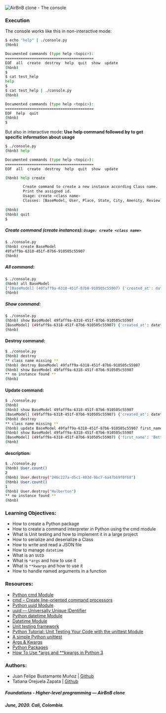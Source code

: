 ![AirBnB clone - The console](https://github.com/tatsOre/AirBnB_clone/blob/master/cover_hbnb.png)

### Execution
The console works like this in non-interactive mode:
```bash
$ echo "help" | ./console.py
(hbnb)

Documented commands (type help <topic>):
========================================
EOF  all  create  destroy  help  quit  show  update
(hbnb) 
$
$ cat test_help
help
$
$ cat test_help | ./console.py
(hbnb)

Documented commands (type help <topic>):
========================================
EOF  help  quit
(hbnb) 
$
```
But also in interactive mode: **Use help command followed by <command> to get specific information about usage**
```bash
$ ./console.py
(hbnb) help

Documented commands (type help <topic>):
========================================
EOF  all  create  destroy  help  quit  show  update

(hbnb) help create

        Create command to create a new instance according Class name.
        Print the assigned id.
        Usage: create <class name>
        Classes: [BaseModel, User, Place, State, City, Amenity, Review]
        
(hbnb) 
(hbnb) quit
$
```
##### Create command (create instances): `Usage: create <class name>`
```bash
$ ./console.py
(hbnb) create BaseModel
49faff9a-6318-451f-87b6-910505c55907
(hbnb)
```
##### All command:
```bash
$ ./console.py
(hbnb) all BaseModel
["[BaseModel] (49faff9a-6318-451f-87b6-910505c55907) {'created_at': datetime.datetime(2020, 10, 2, 3, 10, 25, 903293), 'id': '49faff9a-6318-451f-87b6-910505c55907', 'updated_at': datetime.datetime(2020, 10, 2, 3, 10, 25, 903300)}"]
(hbnb)
```
##### Show command:
```bash
$ ./console.py
(hbnb) show BaseModel 49faff9a-6318-451f-87b6-910505c55907
[BaseModel] (49faff9a-6318-451f-87b6-910505c55907) {'created_at': datetime.datetime(2020, 10, 2, 3, 10, 25, 903293), 'id': '49faff9a-6318-451f-87b6-910505c55907', 'updated_at': datetime.datetime(2020, 10, 2, 3, 10, 25, 903300)}
(hbnb)
```
#### Destroy command:
```bash
$ ./console.py
(hbnb) destroy
** class name missing **
(hbnb) destroy BaseModel 49faff9a-6318-451f-87b6-910505c55907
(hbnb) show BaseModel 49faff9a-6318-451f-87b6-910505c55907
** no instance found **
(hbnb)
```
#### Update command:
```bash
$ ./console.py
(hbnb)
(hbnb) show BaseModel 49faff9a-6318-451f-87b6-910505c55907
[BaseModel] (49faff9a-6318-451f-87b6-910505c55907) {'created_at': datetime.datetime(2020, 10, 2, 3, 10, 25, 903293), 'id': '49faff9a-6318-451f-87b6-910505c55907', 'updated_at': datetime.datetime(2020, 10, 2, 3, 10, 25, 903300)}
(hbnb) destroy
** class name missing **
(hbnb) update BaseModel 49faff9a-6318-451f-87b6-910505c55907 first_name "Betty"
(hbnb) show BaseModel 49faff9a-6318-451f-87b6-910505c55907
[BaseModel] (49faff9a-6318-451f-87b6-910505c55907) {'first_name': 'Betty', 'id': '49faff9a-6318-451f-87b6-910505c55907', 'created_at': datetime.datetime(2020, 10, 2, 3, 10, 25, 903293), 'updated_at': datetime.datetime(2020, 10, 2, 3, 11, 3, 49401)}
(hbnb)
```
#### description:
```bash
$ ./console.py
(hbnb) User.count()
2
(hbnb) User.destroy("246c227a-d5c1-403d-9bc7-6a47bb9f0f68")
(hbnb) User.count()
1
(hbnb) User.destroy("Holberton")
** no instance found **
(hbnb) 
```

### Learning Objectives:
* How to create a Python package
* How to create a command interpreter in Python using the cmd module
* What is Unit testing and how to implement it in a large project
* How to serialize and deserialize a Class
* How to write and read a JSON file
* How to manage `datetime`
* What is an `UUID`
* What is `*args` and how to use it
* What is `**kwargs` and how to use it
* How to handle named arguments in a function

### Resources:
* [Python cmd Module](https://docs.python.org/3.4/library/cmd.html)
* [cmd – Create line-oriented command processors](https://pymotw.com/2/cmd/)
* [Python uuid Module](https://docs.python.org/3.4/library/uuid.html)
* [uuid — Universally Unique IDentifier](https://realpython.com/python-random/#one-last-candidate-uuid)
* [Python datetime Module](https://docs.python.org/3.4/library/datetime.html)
* [Datetime Module](https://realpython.com/python-datetime/#using-the-python-datetime-module)
* [Unit testing framework](https://docs.python.org/3.4/library/unittest.html#module-unittest)
* [Python Tutorial: Unit Testing Your Code with the unittest Module](https://www.youtube.com/watch?v=6tNS--WetLI&start=1828s)
* [A simple Python unittest](https://www.pythonsheets.com/notes/python-tests.html)
* [Args & Kwargs](https://realpython.com/python-kwargs-and-args/)
* [Python Packages](https://realpython.com/python-modules-packages/#python-packages)
* [How To Use *args and **kwargs in Python 3](https://www.digitalocean.com/community/tutorials/how-to-use-args-and-kwargs-in-python-3)

### Authors:
* Juan Felipe Bustamante Muñoz | [Github](https://github.com/jfbm74)
* Tatiana Orejuela Zapata | [Github](https://github.com/tatsOre)

##### Foundations - Higher-level programming ― AirBnB clone
##### June, 2020. Cali, Colombia.
